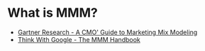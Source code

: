 # What is MMM?

- [Gartner Research - A CMO' Guide to Marketing Mix Modeling](https://emt.gartnerweb.com/ngw/globalassets/en/marketing/documents/cmos-guide-to-marketing-mix-modeling.pdf)
- [Think With Google - The MMM Handbook](https://www.thinkwithgoogle.com/_qs/documents/18104/Marketing_Mix_Modelling_-_A_CMOs_handbook.pdf)
